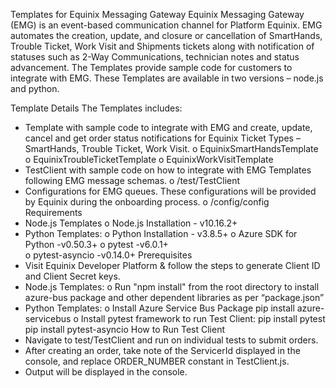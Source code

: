 Templates for Equinix Messaging Gateway
Equinix Messaging Gateway (EMG) is an event-based communication channel for Platform Equinix. EMG automates the creation, update, and closure or cancellation of SmartHands, Trouble Ticket, Work Visit and Shipments tickets along with notification of statuses such as 2-Way Communications, technician notes and status advancement. The Templates provide sample code for customers to integrate with EMG. These Templates are available in two versions – node.js and python. 

Template Details 
The Templates includes:
* Template with sample code to integrate with EMG and create, update, cancel and get order status notifications for Equinix Ticket Types – SmartHands, Trouble Ticket, Work Visit.
o EquinixSmartHandsTemplate
o EquinixTroubleTicketTemplate
o EquinixWorkVisitTemplate
* TestClient with sample code on how to integrate with EMG Templates following EMG message schemas.
o /test/TestClient
* Configurations for EMG queues. These configurations will be provided by Equinix during the onboarding process. 
o /config/config
Requirements
* Node.js Templates 
o Node.js Installation - v10.16.2+
* Python Templates:
o Python Installation - v3.8.5+ 
o Azure SDK for Python -v0.50.3+ 
o pytest -v6.0.1+  
o pytest-asyncio -v0.14.0+
Prerequisites 
* Visit Equinix Developer Platform & follow the steps to generate Client ID and Client Secret keys.
* Node.js Templates:
o Run "npm install" from the root directory to install azure-bus package and other dependent libraries as per “package.json”
* Python Templates:
o Install Azure Service Bus Package
pip install azure-servicebus
o Install pytest framework to run Test Client:
pip install pytest
pip install pytest-asyncio
How to Run Test Client
* Navigate to test/TestClient and run on individual tests to submit orders. 
* After creating an order, take note of the ServicerId displayed in the console, and replace ORDER_NUMBER constant in TestClient.js. 
* Output will be displayed in the console.




 
